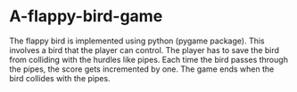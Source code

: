 # A-flappy-bird-game
The flappy bird is implemented using python (pygame package). This involves a bird that the player can control. The player has to save the bird from colliding with the hurdles like pipes. Each time the bird passes through the pipes, the score gets incremented by one. The game ends when the bird collides with the pipes. 
